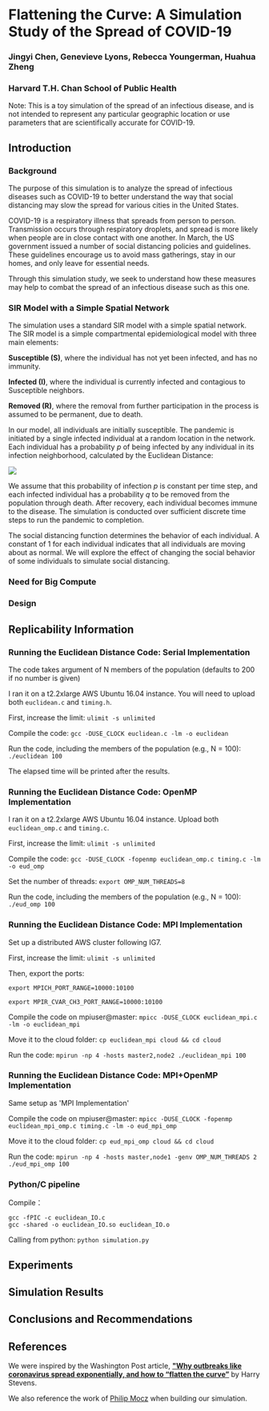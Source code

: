 # Flattening the Curve: A Simulation Study of the Spread of COVID-19
### Jingyi Chen, Genevieve Lyons, Rebecca Youngerman, Huahua Zheng
### Harvard T.H. Chan School of Public Health

Note: This is a toy simulation of the spread of an infectious disease, and is not intended to represent any particular geographic location or use parameters that are scientifically accurate for COVID-19.

## Introduction

### Background

The purpose of this simulation is to analyze the spread of infectious diseases such as COVID-19 to better understand the way that social distancing may slow the spread for various cities in the United States.

COVID-19 is a respiratory illness that spreads from person to person. Transmission occurs through respiratory droplets, and spread is more likely when people are in close contact with one another. In March, the US government issued a number of social distancing policies and guidelines. These guidelines encourage us to avoid mass gatherings, stay in our homes, and only leave for essential needs. 

Through this simulation study, we seek to understand how these measures may help to combat the spread of an infectious disease such as this one. 

### SIR Model with a Simple Spatial Network

The simulation uses a standard SIR model with a simple spatial network. The SIR model is a simple compartmental epidemiological model with three main elements:

**Susceptible (S)**, where the individual has not yet been infected, and has no immunity.

**Infected (I)**, where the individual is currently infected and contagious to Susceptible neighbors.

**Removed (R)**, where the removal from further participation in the process is assumed to be permanent, due to death.

In our model, all individuals are initially susceptible. The pandemic is initiated by a single infected individual at a random location in the network. Each individual has a probability *p* of being infected by any individual in its infection neighborhood, calculated by the Euclidean Distance:

<img src="https://render.githubusercontent.com/render/math?math={(x,y) s.t. \sqrt{(x-x_0)^2 %2B (y-y_0)^2} \leq r}">

We assume that this probability of infection *p* is constant per time step, and each infected individual has a probability *q* to be removed from the population through death. After recovery, each individual becomes immune to the disease. The simulation is conducted over sufficient discrete time steps to run the pandemic to completion.

The social distancing function determines the behavior of each individual. A constant of 1 for each individual indicates that all individuals are moving about as normal. We will explore the effect of changing the social behavior of some individuals to simulate social distancing.


### Need for Big Compute




### Design





## Replicability Information 

### Running the Euclidean Distance Code: Serial Implementation

The code takes argument of N members of the population (defaults to 200 if no number is given)

I ran it on a t2.2xlarge AWS Ubuntu 16.04 instance. You will need to upload both `euclidean.c` and `timing.h`.

First, increase the limit:
`ulimit -s unlimited`

Compile the code:
`gcc -DUSE_CLOCK euclidean.c -lm -o euclidean`

Run the code, including the members of the population (e.g., N = 100):
`./euclidean 100`

The elapsed time will be printed after the results.

### Running the Euclidean Distance Code: OpenMP Implementation

I ran it on a t2.2xlarge AWS Ubuntu 16.04 instance. Upload both `euclidean_omp.c` and `timing.c`.

First, increase the limit:
`ulimit -s unlimited`

Compile the code:
`gcc -DUSE_CLOCK -fopenmp euclidean_omp.c timing.c -lm -o eud_omp`

Set the number of threads:
`export OMP_NUM_THREADS=8`

Run the code, including the members of the population (e.g., N = 100):
`./eud_omp 100`

### Running the Euclidean Distance Code: MPI Implementation

Set up a distributed AWS cluster following IG7.

First, increase the limit:
`ulimit -s unlimited`

Then, export the ports:

`export MPICH_PORT_RANGE=10000:10100`

`export MPIR_CVAR_CH3_PORT_RANGE=10000:10100`

Compile the code on mpiuser@master:
`mpicc -DUSE_CLOCK euclidean_mpi.c -lm -o euclidean_mpi`

Move it to the cloud folder: 
`cp euclidean_mpi cloud && cd cloud`

Run the code:
`mpirun -np 4 -hosts master2,node2 ./euclidean_mpi 100`

### Running the Euclidean Distance Code: MPI+OpenMP Implementation

Same setup as 'MPI Implementation'

Compile the code on mpiuser@master:
`mpicc -DUSE_CLOCK -fopenmp euclidean_mpi_omp.c timing.c -lm -o eud_mpi_omp`

Move it to the cloud folder: 
`cp eud_mpi_omp cloud && cd cloud`

Run the code:
`mpirun -np 4 -hosts master,node1 -genv OMP_NUM_THREADS 2 ./eud_mpi_omp 100`

### Python/C pipeline

Compile：

`gcc -fPIC -c euclidean_IO.c `  
`gcc -shared -o euclidean_IO.so euclidean_IO.o`

Calling from python:
`python simulation.py`


## Experiments


## Simulation Results


## Conclusions and Recommendations



## References

We were inspired by the Washington Post article, [**"Why outbreaks like coronavirus spread exponentially, and how to “flatten the curve”**](https://www.washingtonpost.com/graphics/2020/world/corona-simulator/) by Harry Stevens. 

We also reference the work of [Philip Mocz](https://github.com/pmocz/coronavirusToySimulation) when building our simulation.
